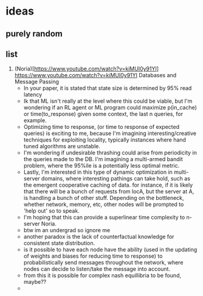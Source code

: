# ideas

## purely random


## list

1. (Noria)[https://www.youtube.com/watch?v=kiMUI0y91YI] https://www.youtube.com/watch?v=kiMUI0y91YI Databases and Message Passing
    * In your paper, it is stated that state size is determined by 95% read latency
    * Ik that ML isn't really at the level where this could be viable, but I'm wondering if an RL agent or ML program could maximize p(in_cache) or time(to_response) given some context, the last n queries, for example.
    * Optimizing time to response, (or time to response of expected queries) is exciting to me, because I'm imagining interesting/creative techniques for exploiting locality, typically instances where hand tuned algorithms are unstable.
    * I'm wondering if undesirable thrashing could arise from periodicity in the queries made to the DB. I'm imagining a multi-armed bandit problem, where the 95%ile is a potentially less optimal metric.
	* Lastly, I'm interested in this type of dynamic optimization in multi-server domains, where interesting pathings can take hold, such as the emergent cooperative caching of data. for instance, if it is likely that there will be a bunch of requests from locA, but the server at A, is handling a bunch of other stuff. Depending on the bottleneck, whether network, memory, etc, other nodes will be prompted to 'help out' so to speak.
	* I'm hoping that this can provide a superlinear time complexity to n-server Noria.
	* btw im an undergrad so ignore me
	* another paradox is the lack of counterfactual knowledge for consistent state distribution. 
	* is it possible to have each node have the ability (used in the updating of weights and biases for reducing time to response) to probabilistically send messages throughout the network, where nodes can decide to listen/take the message into account.
	* from this it is possible for complex nash equillibria to be found, maybe??
	* 
